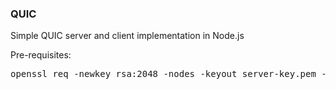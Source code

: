 ### QUIC
Simple QUIC server and client implementation in Node.js

Pre-requisites:
<pre>
openssl req -newkey rsa:2048 -nodes -keyout server-key.pem -x509 -days 365 -out server-cert.pem
</pre>